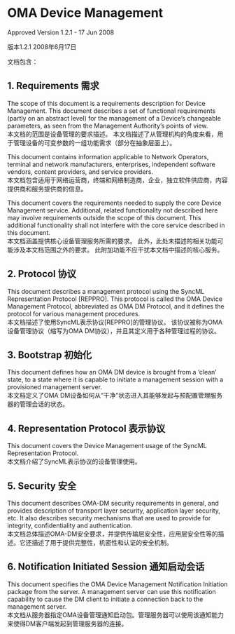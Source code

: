# OMA Device Management

Approved Version 1.2.1 - 17 Jun 2008

版本1.2.1 2008年6月17日

文档包含：

## 1. Requirements 需求

The scope of this document is a requirements description for Device Management. This document describes a set of functional requirements \(partly on an abstract level\) for the management of a Device’s changeable parameters, as seen from the Management Authority’s points of view. <br/> 本文档的范围是设备管理的要求描述。 本文档描述了从管理机构的角度来看，用于管理设备的可变参数的一组功能需求（部分在抽象层面上）。

This document contains information applicable to Network Operators, terminal and network manufacturers, enterprises, independent software vendors, content providers, and service providers.<br/> 本文档包含适用于网络运营商，终端和网络制造商，企业，独立软件供应商，内容提供商和服务提供商的信息。

This document covers the requirements needed to supply the core Device Management service. Additional, related functionality not described here may involve requirements outside the scope of this document. This additional functionality shall not interfere with the core service described in this document.<br/> 本文档涵盖提供核心设备管理服务所需的要求。 此外，此处未描述的相关功能可能涉及本文档范围之外的要求。 此附加功能不应干扰本文档中描述的核心服务。

## 2. Protocol 协议
This document describes a management protocol using the SyncML Representation Protocol [REPPRO]. This protocol is called the OMA Device Management Protocol, abbreviated as OMA DM Protocol, and it defines the protocol for various management procedures.<br/>
本文档描述了使用SyncML表示协议[REPPRO]的管理协议。 该协议被称为OMA设备管理协议（缩写为OMA DM协议），并且其定义用于各种管理过程的协议。

## 3. Bootstrap 初始化
This document defines how an OMA DM device is brought from a ‘clean’ state, to a state where it is capable to initiate a management session with a provisioned management server.<br/>
本文档定义了OMA DM设备如何从“干净”状态进入其能够发起与预配置管理服务器的管理会话的状态。

## 4. Representation Protocol 表示协议
This document covers the Device Management usage of the SyncML Representation Protocol.<br/>
本文档介绍了SyncML表示协议的设备管理使用。

## 5. Security 安全
This document describes OMA-DM security requirements in general, and provides description of transport layer security, application layer security, etc. It also describes security mechanisms that are used to provide for integrity, confidentiality and authentication.<br/>
本文档总体描述OMA-DM安全要求，并提供传输层安全性，应用层安全性等的描述。它还描述了用于提供完整性，机密性和认证的安全机制。

## 6. Notification Initiated Session 通知启动会话
This document specifies the OMA Device Management Notification Initiation package from the server. A management server can use this notification capability to cause the DM client to initiate a connection back to the management server.<br/>
本文档从服务器指定OMA设备管理通知启动包。管理服务器可以使用该通知能力来使得DM客户端发起到管理服务器的连接。